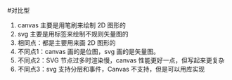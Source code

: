 #对比型

1.  canvas 主要是用笔刷来绘制 2D 图形的
2.  svg 主要是用标签来绘制不规则矢量图的
3.  相同点：都是主要用来画 2D 图形的
4.  不同点1：canvas 画的是位图，svg 画的是矢量图。
5.  不同点2：SVG 节点过多时渲染慢，canvas 性能更好一点，但写起来更复杂
6.  不同点3：svg 支持分层和事件，Canvas 不支持，但是可以用库实现